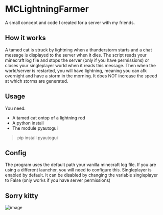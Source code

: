 # MCLightningFarmer
A small concept and code I created for a server with my friends.

## How it works
A tamed cat is struck by lightning when a thunderstorm starts and a chat message is displayed to the server when it dies. The script reads your minecraft log file and stops the server (only if you have permissions) or closes your singleplayer world when it reads this message. Then when the world/server is restarted, you will have lightning, meaning you can afk overnight and have a storm in the morning. It does NOT increase the speed at which storms are generated.

## Usage
You need:

- A tamed cat ontop of a lightning rod
- A python install
- The module pyautogui
> pip install pyautogui

## Config
The program uses the default path your vanilla minecraft log file. If you are using a different launcher, you will need to configure this.
Singleplayer is enabled by default. It can be disabled by changing the variable singleplayer to False (only works if you have server permissions)

## Sorry kitty
![image](https://github.com/user-attachments/assets/f66a8485-cafd-4865-8963-1bdc32ae8aa1)
